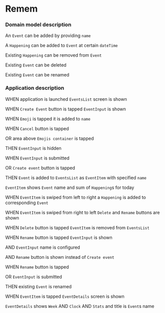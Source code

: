 # Remem

### Domain model description

An `Event` can be added by providing `name`

A `Happening` can be added to `Event` at certain `dateTime`

Existing `Happening` can be removed from `Event`

Existing `Event` can be deleted

Existing `Event` can be renamed

### Application description

WHEN application is launched `EventsList` screen is shown

WHEN `Create Event` button is tapped `EventInput` is shown

WHEN `Emoji` is tapped it is added to `name`
  
WHEN `Cancel` button is tapped
 
OR area above `Emojis container` is tapped
 
THEN `EventInput` is hidden

WHEN `EventInput` is submitted

OR `Create event` button is tapped

THEN `Event` is added to `EventsList` as `EventItem` with specified `name`

`EventItem` shows `Event` name and sum of `Happening`s for today

WHEN `EventItem` is swiped from left to right a `Happening` is added to corresponding `Event`

WHEN `EventItem` is swiped from right to left `Delete` and `Rename` buttons are shown

WHEN `Delete` button is tapped `EventItem` is removed from `EventsList`

WHEN `Rename` button is tapped `EventInput` is shown
  
AND `EventInput` name is configured
  
AND `Rename` button is shown instead of `Create event`

WHEN `Rename` button is tapped

OR `EventInput` is submitted

THEN existing `Event` is renamed

WHEN `EventItem` is tapped `EventDetails` screen is shown

`EventDetails` shows `Week` AND `Clock` AND `Stats` and title is `Event`s name
